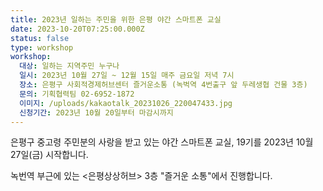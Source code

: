 ```yaml
---
title: 2023년 일하는 주민을 위한 은평 야간 스마트폰 교실
date: 2023-10-20T07:25:00.000Z
status: false
type: workshop
workshop:
  대상: 일하는 지역주민 누구나
  일시: 2023년 10월 27일 ~ 12월 15일 매주 금요일 저녁 7시
  장소: 은평구 사회적경제허브센터 즐거운소통 (녹벅역 4번출구 앞 두레생협 건물 3층)
  문의: 기획협력팀 02-6952-1872
  이미지: /uploads/kakaotalk_20231026_220047433.jpg
  신청기간: 2023년 10월 20일부터 마감시까지
---
```

<!--StartFragment-->

은평구 중고령 주민분의 사랑을 받고 있는 야간 스마트폰 교실, 19기를 2023년 10월 27일(금) 시작합니다.

녹번역 부근에 있는 <은평상상허브> 3층 "즐거운 소통"에서 진행합니다.<!--EndFragment-->